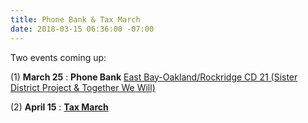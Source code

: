 ```yaml
---
title: Phone Bank & Tax March
date: 2018-03-15 06:36:00 -07:00
---
```


Two events coming up:

(1) **March 25** : **Phone Bank** [East Bay-Oakland/Rockridge CD 21  (Sister District Project & Together We Will)](https://www.eventbrite.com/e/east-bay-oaklandrockridge-cd-21-phone-bank-tickets-43715280581?utm_source=eb_email&utm_medium=email&utm_campaign=order_confirmation_email&utm_term=eventname&ref=eemailordconf)

(2) **April 15** : [**Tax March**](https://taxmarch.org/events/?source=rtttemail20180315)